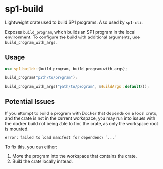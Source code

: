 # sp1-build
Lightweight crate used to build SP1 programs. Also used by `sp1-cli`.

Exposes `build_program`, which builds an SP1 program in the local environment. To configure the 
build with additional arguments, use `build_program_with_args`.

## Usage

```rust
use sp1_build::{build_program, build_program_with_args};

build_program("path/to/program");

build_program_with_args("path/to/program", &BuildArgs::default());
```

## Potential Issues

If you attempt to build a program with Docker that depends on a local crate, and the crate is not in
the current workspace, you may run into issues with the docker build not being able to find the crate, as only the workspace root is mounted.

```
error: failed to load manifest for dependency `...`
```

To fix this, you can either:
1. Move the program into the workspace that contains the crate.
2. Build the crate locally instead.
